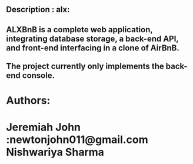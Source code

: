 <h2>Description : alx:<h2>
ALXBnB is a complete web application, integrating database storage, a back-end API, and front-end interfacing in a clone of AirBnB.<br><br>
The project currently only implements the back-end console.
<h1>Authors:<h1>
Jeremiah John :newtonjohn011@gmail.com<br>
Nishwariya Sharma
